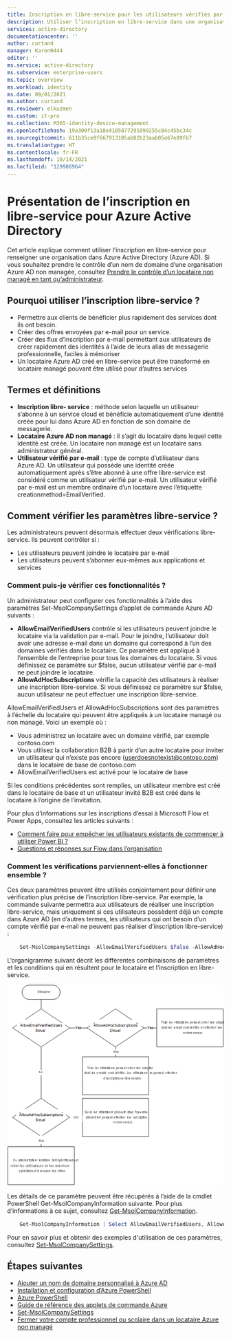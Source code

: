 ```yaml
---
title: Inscription en libre-service pour les utilisateurs vérifiés par e-mail - Azure AD | Microsoft Docs
description: Utiliser l’inscription en libre-service dans une organisation Azure Active Directory (Azure AD)
services: active-directory
documentationcenter: ''
author: curtand
manager: KarenH444
editor: ''
ms.service: active-directory
ms.subservice: enterprise-users
ms.topic: overview
ms.workload: identity
ms.date: 09/01/2021
ms.author: curtand
ms.reviewer: elkuzmen
ms.custom: it-pro
ms.collection: M365-identity-device-management
ms.openlocfilehash: 19a300f13a18e4185877291099255c84c45bc34c
ms.sourcegitcommit: 611b35ce0f667913105ab82b23aab05a67e89fb7
ms.translationtype: HT
ms.contentlocale: fr-FR
ms.lasthandoff: 10/14/2021
ms.locfileid: "129986964"
---
```

# <a name="what-is-self-service-sign-up-for-azure-active-directory"></a>Présentation de l’inscription en libre-service pour Azure Active Directory

Cet article explique comment utiliser l’inscription en libre-service pour renseigner une organisation dans Azure Active Directory (Azure AD). Si vous souhaitez prendre le contrôle d’un nom de domaine d’une organisation Azure AD non managée, consultez [Prendre le contrôle d’un locataire non managé en tant qu’administrateur](domains-admin-takeover.md).

## <a name="why-use-self-service-sign-up"></a>Pourquoi utiliser l’inscription libre-service ?

* Permettre aux clients de bénéficier plus rapidement des services dont ils ont besoin.
* Créer des offres envoyées par e-mail pour un service.
* Créer des flux d’inscription par e-mail permettant aux utilisateurs de créer rapidement des identités à l’aide de leurs alias de messagerie professionnelle, faciles à mémoriser
* Un locataire Azure AD créé en libre-service peut être transformé en locataire managé pouvant être utilisé pour d’autres services

## <a name="terms-and-definitions"></a>Termes et définitions

* **Inscription libre- service** : méthode selon laquelle un utilisateur s‘abonne à un service cloud et bénéficie automatiquement d’une identité créée pour lui dans Azure AD en fonction de son domaine de messagerie.
* **Locataire Azure AD non managé** : il s’agit du locataire dans lequel cette identité est créée. Un locataire non managé est un locataire sans administrateur général.
* **Utilisateur vérifié par e-mail** : type de compte d’utilisateur dans Azure AD. Un utilisateur qui possède une identité créée automatiquement après s’être abonné à une offre libre-service est considéré comme un utilisateur vérifié par e-mail. Un utilisateur vérifié par e-mail est un membre ordinaire d’un locataire avec l’étiquette creationmethod=EmailVerified.

## <a name="how-do-i-control-self-service-settings"></a>Comment vérifier les paramètres libre-service ?

Les administrateurs peuvent désormais effectuer deux vérifications libre-service. Ils peuvent contrôler si :

* Les utilisateurs peuvent joindre le locataire par e-mail
* Les utilisateurs peuvent s’abonner eux-mêmes aux applications et services

### <a name="how-can-i-control-these-capabilities"></a>Comment puis-je vérifier ces fonctionnalités ?

Un administrateur peut configurer ces fonctionnalités à l’aide des paramètres Set-MsolCompanySettings d’applet de commande Azure AD suivants :

* **AllowEmailVerifiedUsers** contrôle si les utilisateurs peuvent joindre le locataire via la validation par e-mail. Pour le joindre, l’utilisateur doit avoir une adresse e-mail dans un domaine qui correspond à l’un des domaines vérifiés dans le locataire. Ce paramètre est appliqué à l’ensemble de l’entreprise pour tous les domaines du locataire. Si vous définissez ce paramètre sur $false, aucun utilisateur vérifié par e-mail ne peut joindre le locataire.
* **AllowAdHocSubscriptions** vérifie la capacité des utilisateurs à réaliser une inscription libre-service. Si vous définissez ce paramètre sur $false, aucun utilisateur ne peut effectuer une inscription libre-service.
  
AllowEmailVerifiedUsers et AllowAdHocSubscriptions sont des paramètres à l’échelle du locataire qui peuvent être appliqués à un locataire managé ou non managé. Voici un exemple où :

* Vous administrez un locataire avec un domaine vérifié, par exemple contoso.com
* Vous utilisez la collaboration B2B à partir d’un autre locataire pour inviter un utilisateur qui n’existe pas encore (userdoesnotexist@contoso.com) dans le locataire de base de contoso.com
* AllowEmailVerifiedUsers est activé pour le locataire de base

Si les conditions précédentes sont remplies, un utilisateur membre est créé dans le locataire de base et un utilisateur invité B2B est créé dans le locataire à l’origine de l’invitation.

Pour plus d’informations sur les inscriptions d’essai à Microsoft Flow et Power Apps, consultez les articles suivants :

* [Comment faire pour empêcher les utilisateurs existants de commencer à utiliser Power BI ?](https://support.office.com/article/Power-BI-in-your-Organization-d7941332-8aec-4e5e-87e8-92073ce73dc5#bkmk_preventjoining)
* [Questions et réponses sur Flow dans l’organisation](/power-automate/organization-q-and-a)

### <a name="how-do-the-controls-work-together"></a>Comment les vérifications parviennent-elles à fonctionner ensemble ?
Ces deux paramètres peuvent être utilisés conjointement pour définir une vérification plus précise de l’inscription libre-service. Par exemple, la commande suivante permettra aux utilisateurs de réaliser une inscription libre-service, mais uniquement si ces utilisateurs possèdent déjà un compte dans Azure AD (en d’autres termes, les utilisateurs qui ont besoin d’un compte vérifié par e-mail ne peuvent pas réaliser d’inscription libre-service) :

```powershell
    Set-MsolCompanySettings -AllowEmailVerifiedUsers $false -AllowAdHocSubscriptions $true
```

L‘organigramme suivant décrit les différentes combinaisons de paramètres et les conditions qui en résultent pour le locataire et l’inscription en libre-service.

![Organigramme des contrôles de l’inscription en libre-service](./media/directory-self-service-signup/SelfServiceSignUpControls.png)

Les détails de ce paramètre peuvent être récupérés à l’aide de la cmdlet PowerShell Get-MsolCompanyInformation suivante. Pour plus d’informations à ce sujet, consultez [Get-MsolCompanyInformation](/powershell/module/msonline/get-msolcompanyinformation).

```powershell
    Get-MsolCompanyInformation | Select AllowEmailVerifiedUsers, AllowAdHocSubscriptions
```

Pour en savoir plus et obtenir des exemples d'utilisation de ces paramètres, consultez [Set-MsolCompanySettings](/powershell/module/msonline/set-msolcompanysettings).

## <a name="next-steps"></a>Étapes suivantes

* [Ajouter un nom de domaine personnalisé à Azure AD](../fundamentals/add-custom-domain.md)
* [Installation et configuration d’Azure PowerShell](/powershell/azure/)
* [Azure PowerShell](/powershell/azure/)
* [Guide de référence des applets de commande Azure](/powershell/azure/get-started-azureps)
* [Set-MsolCompanySettings](/powershell/module/msonline/set-msolcompanysettings)
* [Fermer votre compte professionnel ou scolaire dans un locataire Azure non managé](users-close-account.md)
